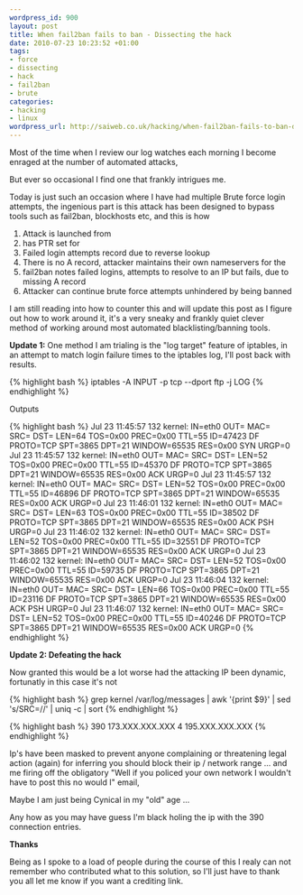 ```yaml
--- 
wordpress_id: 900
layout: post
title: When fail2ban fails to ban - Dissecting the hack
date: 2010-07-23 10:23:52 +01:00
tags: 
- force
- dissecting
- hack
- fail2ban
- brute
categories: 
- hacking
- linux
wordpress_url: http://saiweb.co.uk/hacking/when-fail2ban-fails-to-ban-dissecting-the-hack
---
```

Most of the time when I review our log watches each morning I become enraged at the number of automated attacks,

But ever so occasional I find one that frankly intrigues me.

Today is just such an occasion where I have had multiple Brute force login attempts, the ingenious part is this attack has been designed to bypass tools such as fail2ban, blockhosts etc, and this is how
<ol>
	<li>Attack is launched from <strong></strong></li>
	<li><strong></strong> has PTR set for <strong></strong></li>
	<li>Failed login attempts record <strong></strong> due to reverse lookup</li>
	<li>There is no A record, attacker maintains their own nameservers for the <strong></strong></li>
	<li>fail2ban notes failed logins, attempts to resolve <strong></strong> to an IP but fails, due to missing A record</li>
	<li> Attacker can continue brute force attempts unhindered by being banned</li>
</ol>
I am still reading into how to counter this and will update this post as I figure out how to work around it, it's a very sneaky and frankly quiet clever method of working around most automated blacklisting/banning tools.

<strong>Update 1:</strong>
One method I am trialing is the "log target" feature of iptables, in an attempt to match login failure times to the iptables log, I'll post back with results.

{% highlight bash %}
iptables -A INPUT -p tcp --dport ftp -j LOG
{% endhighlight %}

Outputs

{% highlight bash %}
Jul 23 11:45:57 132 kernel: IN=eth0 OUT= MAC=<mac addr> SRC=<connecitng ip> DST=<server ip> LEN=64 TOS=0x00 PREC=0x00 TTL=55 ID=47423 DF PROTO=TCP SPT=3865 DPT=21 WINDOW=65535 RES=0x00 SYN URGP=0 
Jul 23 11:45:57 132 kernel: IN=eth0 OUT= MAC=<mac addr> SRC=<connecitng ip> DST=<server ip> LEN=52 TOS=0x00 PREC=0x00 TTL=55 ID=45370 DF PROTO=TCP SPT=3865 DPT=21 WINDOW=65535 RES=0x00 ACK URGP=0 
Jul 23 11:45:57 132 kernel: IN=eth0 OUT= MAC=<mac addr> SRC=<connecitng ip> DST=<server ip> LEN=52 TOS=0x00 PREC=0x00 TTL=55 ID=46896 DF PROTO=TCP SPT=3865 DPT=21 WINDOW=65535 RES=0x00 ACK URGP=0 
Jul 23 11:46:01 132 kernel: IN=eth0 OUT= MAC=<mac addr> SRC=<connecitng ip> DST=<server ip> LEN=63 TOS=0x00 PREC=0x00 TTL=55 ID=38502 DF PROTO=TCP SPT=3865 DPT=21 WINDOW=65535 RES=0x00 ACK PSH URGP=0 
Jul 23 11:46:02 132 kernel: IN=eth0 OUT= MAC=<mac addr> SRC=<connecitng ip> DST=<server ip> LEN=52 TOS=0x00 PREC=0x00 TTL=55 ID=32551 DF PROTO=TCP SPT=3865 DPT=21 WINDOW=65535 RES=0x00 ACK URGP=0 
Jul 23 11:46:02 132 kernel: IN=eth0 OUT= MAC=<mac addr> SRC=<connecitng ip> DST=<server ip> LEN=52 TOS=0x00 PREC=0x00 TTL=55 ID=59735 DF PROTO=TCP SPT=3865 DPT=21 WINDOW=65535 RES=0x00 ACK URGP=0 
Jul 23 11:46:04 132 kernel: IN=eth0 OUT= MAC=<mac addr> SRC=<connecitng ip> DST=<server ip> LEN=66 TOS=0x00 PREC=0x00 TTL=55 ID=23116 DF PROTO=TCP SPT=3865 DPT=21 WINDOW=65535 RES=0x00 ACK PSH URGP=0 
Jul 23 11:46:07 132 kernel: IN=eth0 OUT= MAC=<mac addr> SRC=<connecitng ip> DST=<server ip> LEN=52 TOS=0x00 PREC=0x00 TTL=55 ID=40246 DF PROTO=TCP SPT=3865 DPT=21 WINDOW=65535 RES=0x00 ACK URGP=0 
{% endhighlight %}

<strong>Update 2: Defeating the hack</strong>

Now granted this would be a lot worse had the attacking IP been dynamic, fortunatly in this case it's not

{% highlight bash %}
grep kernel /var/log/messages | awk '{print $9}' | sed 's/SRC=//' | uniq -c | sort
{% endhighlight %}

{% highlight bash %}
390   173.XXX.XXX.XXX
      4 195.XXX.XXX.XXX
{% endhighlight %}

Ip's have been masked to prevent anyone complaining or threatening legal action (again) for inferring you should block their ip / network range ... and me firing off the obligatory "Well if you policed your own network I wouldn't have to post this no would I" email, 

Maybe I am just being Cynical in my "old" age ...

Any how as you may have guess I'm black holing the ip with the 390 connection entries.

<strong>Thanks</strong>

Being as I spoke to a load of people during the course of this I realy can not remember who contributed what to this solution, so I'll just have to thank you all let me know if you want a crediting link.




